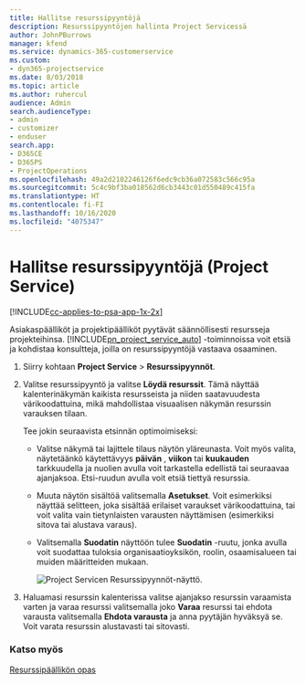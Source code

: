 ```yaml
---
title: Hallitse resurssipyyntöjä
description: Resurssipyyntöjen hallinta Project Servicessä
author: JohnPBurrows
manager: kfend
ms.service: dynamics-365-customerservice
ms.custom:
- dyn365-projectservice
ms.date: 8/03/2018
ms.topic: article
ms.author: ruhercul
audience: Admin
search.audienceType:
- admin
- customizer
- enduser
search.app:
- D365CE
- D365PS
- ProjectOperations
ms.openlocfilehash: 49a2d2102246126f6edc9cb36a072583c566c95a
ms.sourcegitcommit: 5c4c9bf3ba018562d6cb3443c01d550489c415fa
ms.translationtype: HT
ms.contentlocale: fi-FI
ms.lasthandoff: 10/16/2020
ms.locfileid: "4075347"
---
```

# <a name="manage-resource-requests-project-service"></a>Hallitse resurssipyyntöjä (Project Service)

[!INCLUDE[cc-applies-to-psa-app-1x-2x](../includes/cc-applies-to-psa-app-1x-2x.md)]

Asiakaspäälliköt ja projektipäälliköt pyytävät säännöllisesti resursseja projekteihinsa. [!INCLUDE[pn_project_service_auto](../includes/pn-project-service-auto.md)] -toiminnoissa voit etsiä ja kohdistaa konsultteja, joilla on resurssipyyntöjä vastaava osaaminen.  
  
1. Siirry kohtaan **Project Service** >  **Resurssipyynnöt**.  
  
2. Valitse resurssipyyntö ja valitse **Löydä resurssit**. Tämä näyttää kalenterinäkymän kaikista resursseista ja niiden saatavuudesta värikoodattuina, mikä mahdollistaa visuaalisen näkymän resurssin varauksen tilaan.  
  
    Tee jokin seuraavista etsinnän optimoimiseksi:  
  
   -   Valitse näkymä tai lajittele tilaus näytön yläreunasta. Voit myös valita, näytetäänkö käytettävyys **päivän** , **viikon** tai **kuukauden** tarkkuudella ja nuolien avulla voit tarkastella edellistä tai seuraavaa ajanjaksoa. Etsi-ruudun avulla voit etsiä tiettyä resurssia.  
  
   -   Muuta näytön sisältöä valitsemalla **Asetukset**. Voit esimerkiksi näyttää selitteen, joka sisältää erilaiset varaukset värikoodattuina, tai voit valita vain tietynlaisten varausten näyttämisen (esimerkiksi sitova tai alustava varaus).  
  
   -   Valitsemalla **Suodatin** näyttöön tulee **Suodatin** -ruutu, jonka avulla voit suodattaa tuloksia organisaatioyksikön, roolin, osaamisalueen tai muiden määritteiden mukaan.  
  
       ![Project Servicen Resurssipyynnöt-näyttö](../psa/media/project-service-resource-request-screen.png "Project Servicen Resurssipyynnöt-näyttö.").  
  
3. Haluamasi resurssin kalenterissa valitse ajanjakso resurssin varaamista varten ja varaa resurssi valitsemalla joko **Varaa** resurssi tai ehdota varausta valitsemalla **Ehdota varausta** ja anna pyytäjän hyväksyä se. Voit varata resurssin alustavasti tai sitovasti.  
  
### <a name="see-also"></a>Katso myös  
 [Resurssipäällikön opas](../psa/resource-manager-guide.md)
